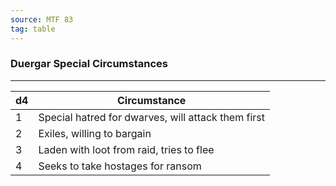 ```yaml
---
source: MTF 83
tag: table
---
```


### Duergar Special Circumstances
---
|d4|Circumstance|
|----|------------|
|1|Special hatred for dwarves, will attack them first|
|2|Exiles, willing to bargain|
|3|Laden with loot from raid, tries to flee|
|4|Seeks to take hostages for ransom|

